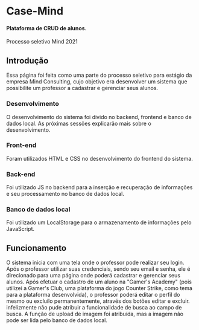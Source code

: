 # Case-Mind
#### Plataforma de CRUD de alunos.
Processo seletivo Mind 2021
## Introdução
Essa página foi feita como uma parte do processo seletivo para estágio da empresa Mind Consulting, cujo objetivo era desenvolver um sistema que possibilite um professor a cadastrar e gerenciar seus alunos.

### Desenvolvimento
O desenvolvimento do sistema foi divido no backend, frontend e banco de dados local. As próximas sessões explicarão mais sobre o desenvolvimento.

### Front-end
Foram utilizados HTML e CSS no desenvolvimento do frontend do sistema.

### Back-end
Foi utilizado JS no backend para a inserção e recuperação de informações e seu processamento no banco de dados local.

### Banco de dados local
Foi utilizado um LocalStorage para o armazenamento de informações pelo JavaScript.

## Funcionamento
O sistema inicia com uma tela onde o professor pode realizar seu login.
Após o professor utilizar suas credenciais, sendo seu email e senha, ele é direcionado para uma página onde poderá cadastrar e gerenciar seus alunos. Após efetuar o cadastro de um aluno na "Gamer's Academy" (pois utilizei a Gamer's Club, uma plataforma do jogo Counter Strike, como tema para a plataforma desenvolvida), o professor poderá editar o perfil do mesmo ou excluílo permanentemente, através dos botões editar e excluir. infelizmente não pude atribuir a funcionalidade de busca ao campo de busca. A função de upload de imagem foi atribuída, mas a imagem não pode ser lida pelo banco de dados local.